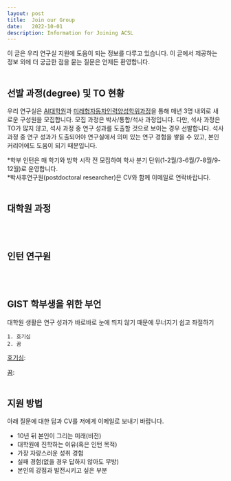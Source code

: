 ```yaml
---
layout: post
title:  Join our Group
date:   2022-10-01
description: Information for Joining ACSL
---
```


이 글은 우리 연구실 지원에 도움이 되는 정보를 다루고 있습니다. 이 글에서 제공하는 정보 외에 더 궁금한 점을 묻는 질문은 언제든 환영합니다.<br/><br/>

## 선발 과정(degree) 및 TO 현황
우리 연구실은 [AI대학원](https://ai.gist.ac.kr/ai/)과 [미래형자동차인력양성학위과정](http://yonseiscd.web4in1.com/)을 통해 매년 3명 내외로 새로운 구성원을 모집합니다. 모집 과정은 박사/통합/석사 과정입니다. 다만, 석사 과정은 TO가 많지 않고, 석사 과정 중 연구 성과를 도출할 것으로 보이는 경우 선발합니다. 석사 과정 중 연구 성과가 도출되어야 연구실에서 의미 있는 연구 경험을 쌓을 수 있고, 본인 커리어에도 도움이 되기 때문입니다.

*학부 인턴은 매 학기와 방학 시작 전 모집하여 학사 분기 단위(1-2월/3-6월/7-8월/9-12월)로 운영합니다.<br/>
*박사후연구원(postdoctoral researcher)은 CV와 함께 이메일로 연락바랍니다.
<br/>
<br/>

## 대학원 과정
<br/>
<br/>

## 인턴 연구원
<br/>
<br/>

## GIST 학부생을 위한 부언
대학원 생활은 연구 성과가 바로바로 눈에 띄지 않기 때문에 무너지기 쉽고 좌절하기 [](https://gradschoolstory.net/)

```
1. 호기심
2. 꿈
```

<ins>호기심</ins>:

<ins>꿈</ins>:
<br/>
<br/>

## 지원 방법
아래 질문에 대한 답과 CV를 저에게 이메일로 보내기 바랍니다.
- 10년 뒤 본인이 그리는 미래(비전)
- 대학원에 진학하는 이유(혹은 인턴 목적)
- 가장 자랑스러운 성취 경험
- 실패 경험(없을 경우 답하지 않아도 무방)
- 본인의 강점과 발전시키고 싶은 부분
<br/>
<br/>
